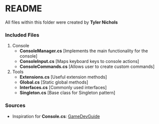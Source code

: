 # README

All files within this folder were created by **Tyler Nichols**

### Included Files
1. Console
    - **ConsoleManager.cs** [Implements the main functionality for the console]
    - **ConsoleInput.cs** [Maps keyboard keys to console actions]
    - **ConsoleCommands.cs** [Allows user to create custom commands]
2. Tools
    - **Extensions.cs** [Useful extension methods]
    - **Global.cs** [Static global methods]
    - **Interfaces.cs** [Commonly used interfaces]
    - **Singleton.cs** [Base class for Singleton pattern]

### Sources
- Inspiration for **Console.cs**: [GameDevGuide](https://www.youtube.com/c/GameDevGuide)